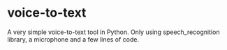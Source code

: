 # voice-to-text
A very simple voice-to-text tool in Python. Only using speech_recognition library, a microphone and a few lines of code.
